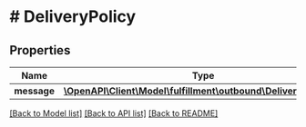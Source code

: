 # # DeliveryPolicy

## Properties

Name | Type | Description | Notes
------------ | ------------- | ------------- | -------------
**message** | [**\OpenAPI\Client\Model\fulfillment\outbound\DeliveryMessage**](DeliveryMessage.md) |  | [optional]

[[Back to Model list]](../../README.md#models) [[Back to API list]](../../README.md#endpoints) [[Back to README]](../../README.md)
